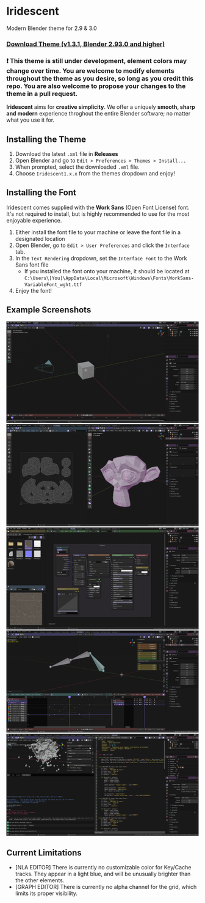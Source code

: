 # Iridescent
Modern Blender theme for 2.9 & 3.0

### [Download Theme (v1.3.1, Blender 2.93.0 and higher)](https://github.com/abrasic/iridescent/releases/download/1.3.1/Iridescent1.3.1.zip)

### ❗ This theme is still under development, element colors may change over time. You are welcome to modify elements throughout the theme as you desire, so long as you credit this repo. You are also welcome to propose your changes to the theme in a pull request.

**Iridescent** aims for **creative simplicity**. We offer a uniquely **smooth, sharp and modern** experience throghout the entire Blender software; no matter what you use it for.


## Installing the Theme
1. Download the latest `.xml` file in **Releases**
2. Open Blender and go to `Edit > Preferences > Themes > Install...`
3. When prompted, select the downloaded `.xml` file.
4. Choose `Iridescent1.x.x` from the themes dropdown and enjoy!

## Installing the Font
Iridescent comes supplied with the **Work Sans** (Open Font License) font. It's not required to install, but is highly recommended to use for the most enjoyable experience.
1. Either install the font file to your machine or leave the font file in a designated location
2. Open Blender, go to `Edit > User Preferences` and click the `Interface` tab.
3. In the `Text Rendering` dropdown, set the `Interface Font` to the Work Sans font file
	* If you installed the font onto your machine, it should be located at `C:\Users\[You]\AppData\Local\Microsoft\Windows\Fonts\WorkSans-VariableFont_wght.ttf`
4. Enjoy the font!

## Example Screenshots
![Main](/samples/3dviewport.png)
![Edit Mode](/samples/uv_editor.png)
![Nodes](/samples/shadereditor.png)
![Video Sequencer](/samples/animation.png)
![Scripting](/samples/scripting.png)

## Current Limitations
- [NLA EDITOR] There is currently no customizable color for Key/Cache tracks. They appear in a light blue, and will be unusually brighter than the other elements.
- [GRAPH EDITOR] There is currently no alpha channel for the grid, which limits its proper visibility.
